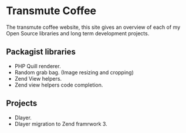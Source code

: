 # Transmute Coffee

The transmute coffee website, this site gives an overview of each of my 
Open Source libraries and long term development projects.

## Packagist libraries

* PHP Quill renderer.
* Random grab bag. (Image resizing and cropping)
* Zend View helpers.
* Zend view helpers code completion.

## Projects

* Dlayer.
* Dlayer migration to Zend framrwork 3.
